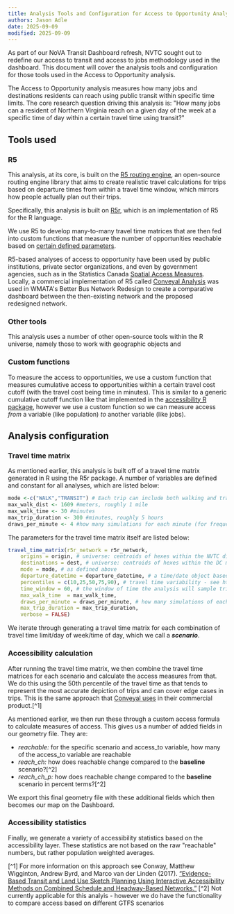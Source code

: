 ```yaml
---
title: Analysis Tools and Configuration for Access to Opportunity Analysis
authors: Jason Adle
date: 2025-09-09
modified: 2025-09-09
---
```

As part of our NoVA Transit Dashboard refresh, NVTC sought out to redefine our access to transit and access to jobs methodology used in the dashboard. This document will cover the analysis tools and configuration for those tools used in the Access to Opportunity analysis.

The Access to Opportunity analysis measures how many jobs and destinations residents can reach using public transit within specific time limits. The core research question driving this analysis is: "How many jobs can a resident of Northern Virginia reach on a given day of the week at a specific time of day within a certain travel time using transit?"

## Tools used

### R5

This analysis, at its core, is built on the [R5 routing engine](https://github.com/conveyal/r5), an open-source routing engine library that aims to create realistic travel calculations for trips based on departure times from within a travel time window, which mirrors how people actually plan out their trips.

Specifically, this analysis is built on [R5r](https://ipeagit.github.io/r5r/), which is an implementation of R5 for the R language.

We use R5 to develop many-to-many travel time matrices that are then fed into custom functions that measure the number of opportunities reachable based on [certain defined parameters](/documentation/parameters.md).

R5-based analyses of access to opportunity have been used by public institutions, private sector organizations, and even by government agencies, such as in the Statistics Canada [Spatial Access Measures](https://www150.statcan.gc.ca/n1/pub/27-26-0001/272600012023001-eng.htm). Locally, a commercial implementation of R5 called [Conveyal Analysis](https://conveyal.com/) was used in WMATA's Better Bus Network Redesign to create a comparative dashboard between the then-existing network and the proposed redesigned network.

### Other tools

This analysis uses a number of other open-source tools within the R universe, namely those to work with geographic objects and 

### Custom functions

To measure the access to opportunities, we use a custom function that measures cumulative access to opportunities within a certain travel cost cutoff (with the travel cost being time in minutes). This is similar to a generic cumulative cutoff function like that implemented in the [accessibility R package](https://ipeagit.github.io/accessibility/index.html), however we use a custom function so we can measure access *from* a variable (like population) *to* another variable (like jobs).

## Analysis configuration

### Travel time matrix

As mentioned earlier, this analysis is built off of a travel time matrix generated in R using the R5r package. A number of variables are defined and constant for all analyses, which are listed below:

```r
mode <-c("WALK","TRANSIT") # Each trip can include both walking and transit segments
max_walk_dist <- 1609 #meters, roughly 1 mile
max_walk_time <- 30 #minutes
max_trip_duration <- 300 #minutes, roughly 5 hours
draws_per_minute <- 4 #how many simulations for each minute (for frequency-based GTFS files only)
```

The parameters for the travel time matrix itself are listed below:

```r
travel_time_matrix(r5r_network = r5r_network,
    origins = origin, # universe: centroids of hexes within the NVTC district
    destinations = dest, # universe: centroids of hexes within the DC metro area
    mode = mode, # as defined above
    departure_datetime = departure_datetime, # a time/date object based off the days and times defined in parameters
    percentiles = c(10,25,50,75,90), # travel time variability - see https://docs.conveyal.com/analysis/methodology#accounting-for-variability
    time_window = 60, # the window of time the analysis will sample trips from - for example, for a 7am departure time it will sample trips from 7 to 8
    max_walk_time  = max_walk_time,
    draws_per_minute = draws_per_minute, # how many simulations of each minute to run
    max_trip_duration = max_trip_duration,
    verbose = FALSE)
```

We iterate through generating a travel time matrix for each combination of travel time limit/day of week/time of day, which we call a ***scenario***.

### Accessibility calculation

After running the travel time matrix, we then combine the travel time matrices for each scenario and calculate the access measures from that. We do this using the 50th percentile of the travel time as that tends to represent the most accurate depiction of trips and can cover edge cases in trips. This is the same approach that [Conveyal uses](https://docs.conveyal.com/analysis/methodology#accounting-for-variability) in their commercial product.[^1]

As mentioned earlier, we then run these through a custom access formula to calculate measures of access. This gives us a number of added fields in our geometry file. They are:

- *reachable:* for the specific scenario and access_to variable, how many of the access_to variable are reachable
- *reach_ch:* how does reachable change compared to the **baseline** scenario?[^2]
- *reach_ch_p:* how does reachable change compared to the **baseline** scenario in percent terms?[^2]

We export this final geometry file with these additional fields which then becomes our map on the Dashboard.

### Accessibility statistics

Finally, we generate a variety of accessibility statistics based on the accessibility layer. These statistics are not based on the raw "reachable" numbers, but rather population weighted averages.

[^1] For more information on this approach see Conway, Matthew Wigginton, Andrew Byrd, and Marco van der Linden (2017). [“Evidence-Based Transit and Land Use Sketch Planning Using Interactive Accessibility Methods on Combined Schedule and Headway-Based Networks.”](http://trrjournalonline.trb.org/doi/abs/10.3141/2653-06)
[^2] Not currently applicable for this analyis - however we do have the functionality to compare access based on different GTFS scenarios
